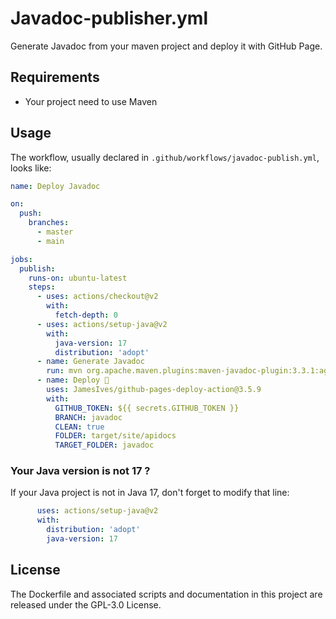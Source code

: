 # Javadoc-publisher.yml
Generate Javadoc from your maven project and deploy it with GitHub Page.

## Requirements
- Your project need to use Maven

## Usage

The workflow, usually declared in `.github/workflows/javadoc-publish.yml`, looks like:
```YAML
name: Deploy Javadoc

on:
  push:
    branches:
      - master
      - main

jobs:
  publish:
    runs-on: ubuntu-latest
    steps:
      - uses: actions/checkout@v2
        with:
          fetch-depth: 0
      - uses: actions/setup-java@v2
        with:
          java-version: 17
          distribution: 'adopt'
      - name: Generate Javadoc
        run: mvn org.apache.maven.plugins:maven-javadoc-plugin:3.3.1:aggregate
      - name: Deploy 🚀
        uses: JamesIves/github-pages-deploy-action@3.5.9
        with:
          GITHUB_TOKEN: ${{ secrets.GITHUB_TOKEN }}
          BRANCH: javadoc
          CLEAN: true
          FOLDER: target/site/apidocs
          TARGET_FOLDER: javadoc
```

### Your Java version is not 17 ?

If your Java project is not in Java 17, don't forget to modify that line:
```YAML
      uses: actions/setup-java@v2
      with:
        distribution: 'adopt'
        java-version: 17
```

## License
The Dockerfile and associated scripts and documentation in this project are released under the GPL-3.0 License.
